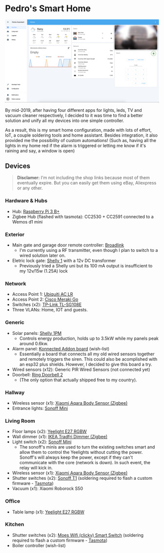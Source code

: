 # Pedro's Smart Home

![](img/preview-1.png)

By mid-2019, after having four different apps for lights, leds, TV and vacuum cleaner respectively, I decided to it was time to find a better solution and unify all my devices into one simple controller. 

As a result, this is my smart home configuration, made with lots of effort, IoT, a couple soldering tools and home assistant. Besides integration, it also provided me the possibility of custom automations! (Such as, having all the lights in my home red if the alarm is triggered or letting me know if it's raining and say, a window is open)

## Devices

> **Disclamer:** I'm not including the shop links because most of them eventually expire. But you can easily get them using eBay, Aliexpress or any other.

### Hardware & Hubs

- Hub: [Raspberry Pi 3 B+](https://www.raspberrypi.org/) 
- Zigbee Hub (flashed with tasmota): CC2530 + CC2591 connected to a Wemos d1 mini

### Exterior

- Main gate and garage door remote controller: [Broadlink](https://www.ibroadlink.com/)
  - I'm currently using a RF transmitter, even though I plan to switch to a wired solution later on.
- Eletric lock gate: [Shelly 1](https://shop.shelly.cloud/shelly-1-wifi-smart-home-automation#50) with a 12v DC transformer
  - Previously tried a Shelly uni but its 100 mA output is insufficient to my 12v/15w (1.25A) lock

### Network

- Access Point 1: [Ubiquiti AC LR](https://www.ui.com/unifi/unifi-ap-ac-lr/)
- Access Point 2: [Cisco Meraki Go](https://www.meraki-go.com/)
- Switches (x2): [TP-Link TL-SG108E](https://www.tp-link.com/pt/business-networking/easy-smart-switch/tl-sg108e/)
- Three VLANs: Home, IOT and guests.

### Generic

- Solar panels: [Shelly 1PM](https://shop.shelly.cloud/shelly-1pm-wifi-smart-home-automation-1)
  - Controls energy production, holds up to 3.5kW while my panels peak around 0.6kw.
- Alarm panel: [Konnected Addon board](https://konnected.io/) (wish-list)
  - Essentially a board that connects all my old wired sensors together and remotely triggers the siren. This could also be acomplished with an esp32 plus shields. However, I decided to give this board a try.
- Wired sensors (x12): Generic PIR Wired Sensors (not connected yet)
- Doorbell: [Ring Doorbell 2](https://ring.com/)
  - (The only option that actually shipped free to my country).

### Hallway

- Wireless sensor (x1): [Xiaomi Aqara Body Sensor (Zigbee)](https://www.aqara.com/us/motion_sensor.html)
- Entrance lights: [Sonoff Mini](https://www.itead.cc/smart-home.html)

### Living Room

- Floor lamps (x2): [Yeelight E27 RGBW](https://en.yeelight.com/product/819.html)
- Wall dimmer (x1): [IKEA Tradfri Dimmer (Zigbee)](https://www.ikea.com/pt/pt/catalog/products/10460751/)
- Light switch (x2): [Sonoff Mini](https://www.itead.cc/smart-home.html)
  - The sonoff's minis are used to turn the existing switches smart and allow them to control the Yeelights without cutting the power. Sonoff's will always keep the power, except if they can't communicate with the core (network is down). In such event, the relay will kick in.
- Wireless sensor (x1): [Xiaomi Aqara Body Sensor (Zigbee)](https://www.aqara.com/us/motion_sensor.html)
- Shutter switches (x2): [Sonoff T1](https://www.itead.cc/smart-home.html) (soldering required to flash a custom firmware - [Tasmota](https://github.com/arendst/Tasmota))
- Vacuum (x1): Xiaomi Roborock S50

### Office

- Table lamp (x1): [Yeelight E27 RGBW]()

### Kitchen

- Shutter switches (x2): [Moes Wifi (clicky) Smart Switch]() (soldering required to flash a custom firmware - [Tasmota](https://github.com/arendst/Tasmota))
- Boiler controller (wish-list)

